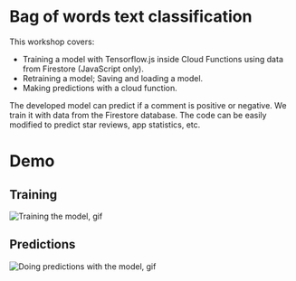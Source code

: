 # Bag of words text classification

This workshop covers:
- Training a model with Tensorflow.js inside Cloud Functions using data from Firestore (JavaScript only).
- Retraining a model; Saving and loading a model.
- Making predictions with a cloud function.

The developed model can predict if a comment is positive or negative. We train it with data from the Firestore database.
The code can be easily modified to predict star reviews, app statistics, etc.

# Demo

## Training

![Training the model, gif](https://i.imgur.com/p6x8Hea.gif)

## Predictions

![Doing predictions with the model, gif](https://i.imgur.com/CW94keL.gif)
